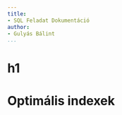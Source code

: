 ```yaml
---
title:
- SQL Feladat Dokumentáció
author:
- Gulyás Bálint
...
```


# h1

# Optimális indexek
